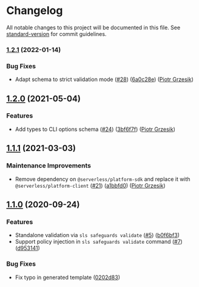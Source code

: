 # Changelog

All notable changes to this project will be documented in this file. See [standard-version](https://github.com/conventional-changelog/standard-version) for commit guidelines.

### [1.2.1](https://github.com/serverless/safeguards-plugin/compare/v1.2.0...v1.2.1) (2022-01-14)

### Bug Fixes

- Adapt schema to strict validation mode ([#28](https://github.com/serverless/safeguards-plugin/pull/28)) ([6a0c28e](https://github.com/serverless/safeguards-plugin/commit/6a0c28e48ee4c12a0100c0f46b24f1e5bffa4e47)) ([Piotr Grzesik](https://github.com/pgrzesik))

## [1.2.0](https://github.com/serverless/safeguards-plugin/compare/v1.1.1...v1.2.0) (2021-05-04)

### Features

- Add types to CLI options schema ([#24](https://github.com/serverless/safeguards-plugin/pull/24)) ([3bf6f7f](https://github.com/serverless/safeguards-plugin/commit/3bf6f7f37d519b48cc1acf3210be8691eee31e76)) ([Piotr Grzesik](https://github.com/pgrzesik))

## [1.1.1](https://github.com/serverless/safeguards-plugin/compare/v1.1.0...v1.1.1) (2021-03-03)

### Maintenance Improvements

- Remove dependency on `@serverless/platform-sdk` and replace it with `@serverless/platform-client` ([#21](https://github.com/serverless/safeguards-plugin/pull/21)) ([a1bbfd0](https://github.com/serverless/safeguards-plugin/commit/a1bbfd069daea3769cb1183de7ff2848519f0bd1)) ([Piotr Grzesik](https://github.com/pgrzesik))

## [1.1.0](https://github.com/serverless/safeguards-plugin/compare/v1.0.1...v1.1.0) (2020-09-24)

### Features

- Standalone validation via `sls safeguards validate` ([#5](https://github.com/serverless/safeguards-plugin/issues/5)) ([b0f6bf3](https://github.com/serverless/safeguards-plugin/commit/b0f6bf36907d0d59fc92072d7c176b6053fe2a4e))
- Support policy injection in `sls safeguards validate` command ([#7](https://github.com/serverless/safeguards-plugin/issues/7)) ([d953141](https://github.com/serverless/safeguards-plugin/commit/d953141ab23f0e625bcffc83b02fa7da8abdbf08))

### Bug Fixes

- Fix typo in generated template ([0202d83](https://github.com/serverless/safeguards-plugin/commit/0202d83d0cbdbb7bb4824b36dda4e121bc853c0f))
